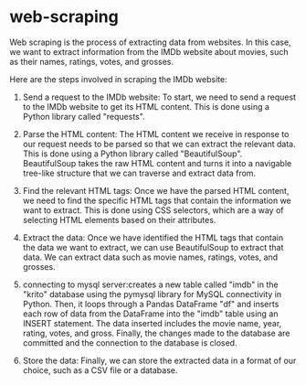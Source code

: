 # web-scraping
Web scraping is the process of extracting data from websites. In this case, we want to extract information from the IMDb website about movies, such as their names, ratings, votes, and grosses.

Here are the steps involved in scraping the IMDb website:

1. Send a request to the IMDb website: To start, we need to send a request to the IMDb website to get its HTML content. This is done using a Python library called "requests".

2. Parse the HTML content: The HTML content we receive in response to our request needs to be parsed so that we can extract the relevant data. This is done using a Python library called "BeautifulSoup". BeautifulSoup takes the raw HTML content and turns it into a navigable tree-like structure that we can traverse and extract data from.

3. Find the relevant HTML tags: Once we have the parsed HTML content, we need to find the specific HTML tags that contain the information we want to extract. This is done using CSS selectors, which are a way of selecting HTML elements based on their attributes.

4. Extract the data: Once we have identified the HTML tags that contain the data we want to extract, we can use BeautifulSoup to extract that data. We can extract data such as movie names, ratings, votes, and grosses.

5. connecting to mysql server:creates a new table called "imdb" in the "krito" database using the pymysql library for MySQL connectivity in Python. Then, it loops through a Pandas DataFrame "df" and inserts each row of data from the DataFrame into the "imdb" table using an INSERT statement. The data inserted includes the movie name, year, rating, votes, and gross. Finally, the changes made to the database are committed and the connection to the database is closed.

6. Store the data: Finally, we can store the extracted data in a format of our choice, such as a CSV file or a database.
